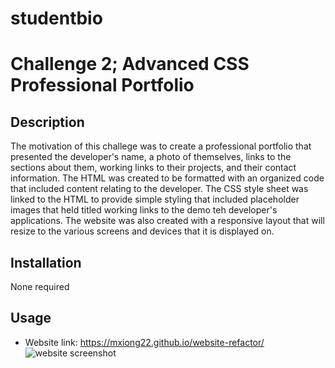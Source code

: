 # studentbio
# Challenge 2; Advanced CSS Professional Portfolio


## Description
The motivation of this challege was to create a professional portfolio that presented the developer's name, a photo of themselves, links to the sections about them, working links to their projects, and their contact information. The HTML was created to be formatted with an organized code that included content relating to the developer. The CSS style sheet was linked to the HTML to provide simple styling that included placeholder images that held titled working links to the demo teh developer's applications. The website was also created with a responsive layout that will resize to the various screens and devices that it is displayed on. 

## Installation 
None required 

## Usage 
- Website link: https://mxiong22.github.io/website-refactor/
![website screenshot](assets/images/websitescreenshotmain.png)



